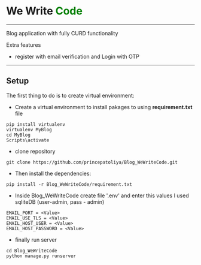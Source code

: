 # We Write <font color="green"> Code </font>
---

Blog application with fully CURD functionality

Extra features
- register with email verification and Login with OTP
---

## Setup

The first thing to do is to create virtual environment:
- Create a virtual environment to install pakages to using **requirement.txt** file
```
pip install virtualenv
virtualenv MyBlog
cd MyBlog
Scripts\activate
```
- clone repository
```
git clone https://github.com/princepatoliya/Blog_WeWriteCode.git
```

- Then install the dependencies:
```
pip install -r Blog_WeWriteCode/requirement.txt
```

- Inside Blog_WeWriteCode create file '.env' and enter this values
I used sqliteDB (user-admin, pass - admin)
```
EMAIL_PORT = <Value>
EMAIL_USE_TLS = <Value>
EMAIL_HOST_USER = <Value>
EMAIL_HOST_PASSWORD = <Value>
```
- finally run server
```
cd Blog_WeWriteCode
python manage.py runserver
```



